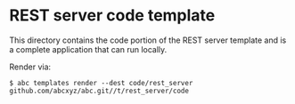# REST server code template

This directory contains the code portion of the REST server template and is a complete application that can run locally.

Render via:

    $ abc templates render --dest code/rest_server github.com/abcxyz/abc.git//t/rest_server/code
